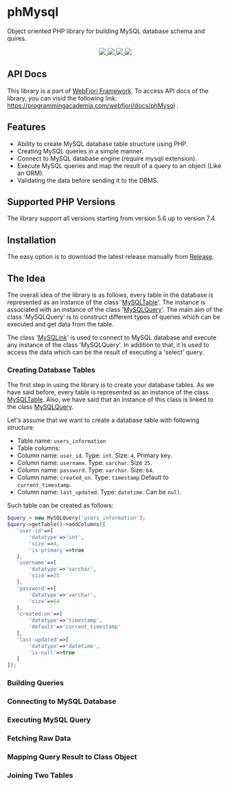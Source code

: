 # phMysql
Object oriented PHP library for building MySQL database schema and quires. 
<p align="center">
  <a href="https://travis-ci.org/usernane/phMysql">
    <img src="https://travis-ci.org/usernane/phMysql.svg?branch=master">
  </a>
  <a href="https://codecov.io/gh/usernane/phMysql">
    <img src="https://codecov.io/gh/usernane/phMysql/branch/master/graph/badge.svg" />
  </a>
  <a href="https://github.com/usernane/phMysql/releases">
      <img src="https://img.shields.io/github/release/usernane/phMySql.svg?label=latest" />
  </a>
  <a href="https://paypal.me/IbrahimBinAlshikh">
    <img src="https://img.shields.io/endpoint.svg?url=https%3A%2F%2Fprogrammingacademia.com%2Fwebfiori%2Fapis%2Fshields-get-dontate-badget">
  </a>
</p>

## API Docs
This library is a part of <a href="https://github.com/usernane/webfiori">WebFiori Framework</a>. To access API docs of the library, you can visid the following link: https://programmingacademia.com/webfiori/docs/phMysql .

## Features
* Ability to create MySQL database table structure using PHP.
* Creating MySQL queries in a simple manner. 
* Connect to MySQL database engine (require mysqli extension).
* Execute MySQL queries and map the result of a query to an object (Like an ORM).
* Validating the data before sending it to the DBMS.

## Supported PHP Versions
The library support all versions starting from version 5.6 up to version 7.4.

## Installation
The easy option is to download the latest release manually from <a href="https://github.com/usernane/phMySql/releases">Release</a>.

## The Idea
The overall idea of the library is as follows, every table in the database is represented as an instance of the class '<a href="https://github.com/usernane/phMysql/blob/master/src/MySQLTable.php">MySQLTable</a>'. The instance is associated with an instance of the class '<a href="https://github.com/usernane/phMysql/blob/master/src/MySQLQuery.php">MySQLQuery</a>'. The main aim of the class 'MySQLQuery' is to construct different types of queries which can be executed and get data from the table. 

The class '<a href="https://github.com/usernane/phMysql/blob/master/src/MySQLLink.php">MySQLink</a>' is used to connect to MySQL database and execute any instance of the class 'MySQLQuery'. In addition to that, it is used to access the data which can be the result of executing a 'select' query.

### Creating Database Tables
The first step in using the library is to create your database tables. As we have said before, every table is represented as an instance of the class <a href="https://programmingacademia.com/webfiori/docs/phMysql/MySQLTable">MySQLTable</a>. Also, we have said that an instance of this class is linked to the class <a href="https://programmingacademia.com/webfiori/docs/phMysql/MySQLQuery">MySQLQuery</a>. 

Let's assume that we want to create a database table with following structure:
* Table name: `users_information`
* Table columns:
 * Column name: `user_id`. Type: `int`. Size: `4`. Primary key.
 * Column name: `username`. Type: `varchar`. Size `25`.
 * Column name: `password`. Type: `varchar`. Size: `64`.
 * Column name: `created_on`. Type: `timestamp` Default to `current_timestamp`.
 * Column name: `last_updated`. Type: `datetime`. Can be `null`.
 
 Such table can be created as follows:
 ``` php
 $query = new MySQLQuery('users_information');
 $query->getTable()->addColumns([
    'user-id'=>[
        'datatype'=>'int',
        'size'=>4,
        'is-primary'=>true
    ],
    'username'=>[
        'datatype'=>'varchar',
        'size'=>25
    ],
    'password'=>[
        'datatype'=>'varchar',
        'size'=>64
    ],
    'created-on'=>[
        'datatype'=>'timestamp',
        'default'=>'current_timestamp'
    ],
    'last-updated'=>[
        'datatype'=>'datetime',
        'is-null'=>true
    ]
 ]);
 ```
### Building Queries
### Connecting to MySQL Database
### Executing MySQL Query
### Fetching Raw Data
### Mapping Query Result to Class Object
### Joining Two Tables
```php


```

